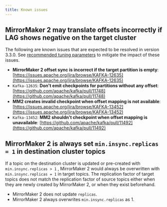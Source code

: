 ```yaml
---
title: Known issues
---
```


## MirrorMaker 2 may translate offsets incorrectly if LAG shows negative on the target cluster

The following are known issues that are expected to be resolved in
version 3.3.0. See
[recommended tuning parameters](/docs/products/kafka/kafka-mirrormaker/concepts/mirrormaker2-tuning) to mitigate the impact of these issues.

-   **MirrorMaker 2 offset sync is incorrect if the target partition is
    empty**: [https://issues.apache.org/jira/browse/KAFKA-12635](https://issues.apache.org/jira/browse/KAFKA-12635)
-   `Kafka-12635`: **Don\'t emit checkpoints for partitions without any
    offset**: [https://github.com/apache/kafka/pull/11748](https://github.com/apache/kafka/pull/11748)
-   **MM2 creates invalid checkpoint when offset mapping is not
    available**: [https://issues.apache.org/jira/browse/KAFKA-13452](https://issues.apache.org/jira/browse/KAFKA-13452)
-   `Kafka-13452`: **MM2 shouldn\'t checkpoint when offset mapping is
    unavailable**: [https://github.com/apache/kafka/pull/11492](https://github.com/apache/kafka/pull/11492)

## MirrorMaker 2 is always set `min.insync.replicas = 1` in destination cluster topics

If a topic on the destination cluster is updated or pre-created with
`min.insync.replicas > 1` , MirrorMaker 2 would always be overwritten
with `min.insync.replicas = 1` in target topics. The replication factor
of target topics does not match the replication factor of source topics
either when they are newly created by MirrorMaker 2, or when they exist
beforehand.

-   MirrorMaker 2 does not update `replicas`.
-   MirrorMaker 2 always overwrites `min.insync.replicas` as 1.
